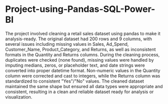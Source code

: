 # Project-using-Pandas-SQL-Power-BI
The project involved cleaning a retail sales dataset using pandas to make it 
analysis-ready. The original dataset had 200 rows and 9 columns, with several 
issues including missing values in Sales, Ad_Spend, Customer_Name,
 Product_Category, and Returns, as well as inconsistent formats in the Quantity
 and Returns columns. During the cleaning process, duplicates were checked 
(none found), missing values were handled by imputing medians, zeros, or
 placeholder text, and date strings were converted into proper datetime format.
 Non-numeric values in the Quantity column were corrected and cast to integers, 
while the Returns column was standardized to consistent "Yes"/"No" values. The
 cleaned dataset maintained the same shape but ensured all data types were 
appropriate and consistent, resulting in a clean and reliable dataset ready for
 analysis or visualization.
